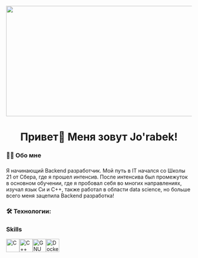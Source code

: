 <br clear="both">

<div align="center">
  <img height="300" width="600" src="https://user-images.githubusercontent.com/74038190/225813708-98b745f2-7d22-48cf-9150-083f1b00d6c9.gif"  />
</div>

###

<h1 align="center">Привет👋 Меня зовут Jo'rabek!</h1>

###

###

<h3 align="left">👩‍💻  Обо мне</h3>

###

<p align="left">Я начинающий Backend разработчик. Мой путь в IT начался со Школы 21 от Сбера, где я прошел интенсив. После интенсива был промежуток в основном обучении, где я пробовал себя во многих направлениях, изучал язык Си и C++, также работал в области data science, но больше всего меня зацепила Backend разработка!</p>

###

<h3 align="left">🛠 Технологии:</h3>

###

### Skills

<p align="left">
<a href="https://docs.microsoft.com/en-us/cpp/?view=msvc-170" target="_blank" rel="noreferrer"><img src="https://raw.githubusercontent.com/danielcranney/readme-generator/main/public/icons/skills/c-colored.svg" width="36" height="36" alt="C" /></a><a href="https://docs.microsoft.com/en-us/cpp/?view=msvc-170" target="_blank" rel="noreferrer"><img src="https://raw.githubusercontent.com/danielcranney/readme-generator/main/public/icons/skills/cplusplus-colored.svg" width="36" height="36" alt="C++" /></a><a href="https://www.gnu.org/software/bash/" target="_blank" rel="noreferrer"><img src="https://raw.githubusercontent.com/danielcranney/readme-generator/main/public/icons/skills/gnubash.svg" width="36" height="36" alt="GNU Bash" /></a><a href="https://www.docker.com/" target="_blank" rel="noreferrer"><img src="https://raw.githubusercontent.com/danielcranney/readme-generator/main/public/icons/skills/docker-colored.svg" width="36" height="36" alt="Docker" /></a>
</p>
